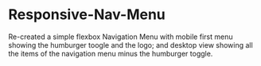# Responsive-Nav-Menu
Re-created a simple flexbox Navigation Menu with mobile first menu showing the humburger toogle and the logo; and desktop view showing all the items of the navigation menu minus the humburger toggle.
